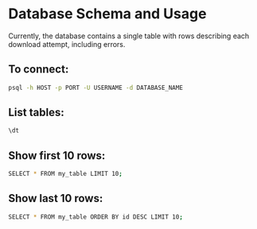 # Database Schema and Usage
Currently, the database contains a single table with rows describing each download attempt, including errors.

## To connect:

```bash
psql -h HOST -p PORT -U USERNAME -d DATABASE_NAME
```

## List tables:

```bash
\dt
```

## Show first 10 rows:

```bash
SELECT * FROM my_table LIMIT 10;
```

## Show last 10 rows:

```bash
SELECT * FROM my_table ORDER BY id DESC LIMIT 10;
```
